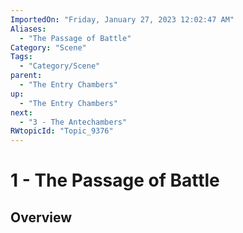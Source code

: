 ```yaml
---
ImportedOn: "Friday, January 27, 2023 12:02:47 AM"
Aliases:
  - "The Passage of Battle"
Category: "Scene"
Tags:
  - "Category/Scene"
parent:
  - "The Entry Chambers"
up:
  - "The Entry Chambers"
next:
  - "3 - The Antechambers"
RWtopicId: "Topic_9376"
---
```

# 1 - The Passage of Battle
## Overview
